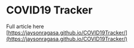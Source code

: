 # COVID19 Tracker
Full article here  
[https://jaysonragasa.github.io/COVID19Tracker/](https://jaysonragasa.github.io/COVID19Tracker/)
